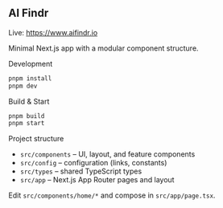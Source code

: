 ## AI Findr

Live: https://www.aifindr.io

Minimal Next.js app with a modular component structure.

Development

```bash
pnpm install
pnpm dev
```

Build & Start

```bash
pnpm build
pnpm start
```

Project structure

- `src/components` – UI, layout, and feature components
- `src/config` – configuration (links, constants)
- `src/types` – shared TypeScript types
- `src/app` – Next.js App Router pages and layout

Edit `src/components/home/*` and compose in `src/app/page.tsx`.
